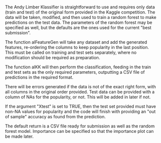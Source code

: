The Andy Limber Klassifier is straightforward to use and requires only data (train and test) of the original form provided in the Kaggle competition. The data will be taken, modified, and then used to train a random forest to make predictions on the test data. The parameters of the random forest may be specified as well, but the defaults are the ones used for the current "best submission".

The function alFeatureGen will take any dataset and add the generated features, re-ordering the columns to keep popularity in the last position. This must be called on training and test sets separately, where no modification should be required as preparation. 

The function alKK will then perform the classification, feeding in the train and test sets as the only required parameters, outputting a CSV file of predictions in the required format.

There will be errors generated if the data is not of the exact right form, with all columns in the original order provided. Test data can be provided with a column of NAs for the popularity, or not. This will be added in later if not.

If the argument "Xtest" is set to TRUE, then the test set provided must have non-NA values for popularity and the code will finish with providing an "out of sample" accuracy as found from the prediction.

The default return is a CSV file ready for submission as well as the random forest model. Importance can be specified so that the importance plot can be made later.

